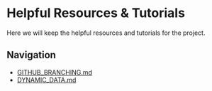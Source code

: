 # Helpful Resources & Tutorials

Here we will keep the helpful resources and tutorials for the project.

## Navigation

- [GITHUB_BRANCHING.md](./GITHUB_BRANCHING.md)
- [DYNAMIC_DATA.md](./DYNAMIC_DATA.md)
